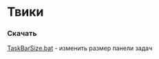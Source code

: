 # Твики
### Скачать
[TaskBarSize.bat](https://github.com/windows11help/windows11/releases/download/%D0%A2%D0%B2%D0%B8%D0%BA%D0%B8/TaskBarSize.bat) - изменить размер панели задач

